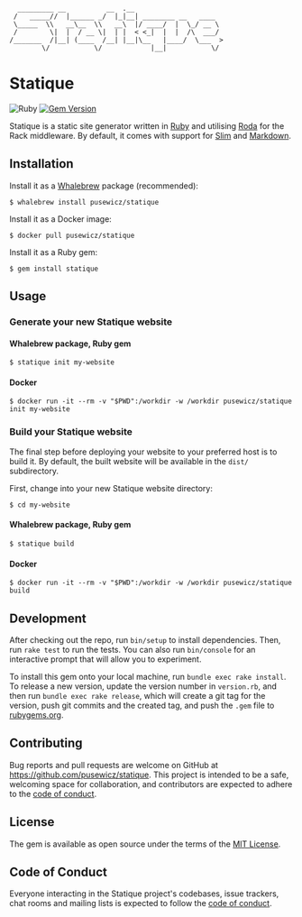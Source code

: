 ```
  _________ __          __  .__
 /   _____//  |______ _/  |_|__| ________ __   ____
 \_____  \\   __\__  \\   __\  |/ ____/  |  \_/ __ \
 /        \|  |  / __ \|  | |  < <_|  |  |  /\  ___/
/_______  /|__| (____  /__| |__|\__   |____/  \___  >
        \/           \/            |__|           \/
```

# Statique

![Ruby](https://github.com/pusewicz/statique/actions/workflows/main.yml/badge.svg)
[![Gem Version](https://badge.fury.io/rb/statique.svg)](https://badge.fury.io/rb/statique)

Statique is a static site generator written in [Ruby](https://www.ruby-lang.org/) and utilising [Roda](https://roda.jeremyevans.net/) for the Rack middleware. By default, it comes with support for [Slim](http://slim-lang.com/) and [Markdown](https://daringfireball.net/projects/markdown/).

## Installation

Install it as a [Whalebrew](https://github.com/whalebrew/whalebrew) package (recommended):

    $ whalebrew install pusewicz/statique

Install it as a Docker image:

    $ docker pull pusewicz/statique

Install it as a Ruby gem:

    $ gem install statique

## Usage

### Generate your new Statique website

#### Whalebrew package, Ruby gem

    $ statique init my-website

#### Docker

    $ docker run -it --rm -v "$PWD":/workdir -w /workdir pusewicz/statique init my-website

### Build your Statique website

The final step before deploying your website to your preferred host is to build it. By default, the built website will be available in the `dist/` subdirectory.

First, change into your new Statique website directory:

    $ cd my-website

#### Whalebrew package, Ruby gem

    $ statique build

#### Docker

    $ docker run -it --rm -v "$PWD":/workdir -w /workdir pusewicz/statique build

## Development

After checking out the repo, run `bin/setup` to install dependencies. Then, run `rake test` to run the tests. You can also run `bin/console` for an interactive prompt that will allow you to experiment.

To install this gem onto your local machine, run `bundle exec rake install`. To release a new version, update the version number in `version.rb`, and then run `bundle exec rake release`, which will create a git tag for the version, push git commits and the created tag, and push the `.gem` file to [rubygems.org](https://rubygems.org).

## Contributing

Bug reports and pull requests are welcome on GitHub at https://github.com/pusewicz/statique. This project is intended to be a safe, welcoming space for collaboration, and contributors are expected to adhere to the [code of conduct](https://github.com/pusewicz/statique/blob/main/CODE_OF_CONDUCT.md).

## License

The gem is available as open source under the terms of the [MIT License](https://opensource.org/licenses/MIT).

## Code of Conduct

Everyone interacting in the Statique project's codebases, issue trackers, chat rooms and mailing lists is expected to follow the [code of conduct](https://github.com/pusewicz/statique/blob/main/CODE_OF_CONDUCT.md).
